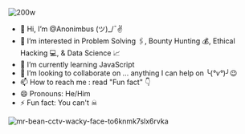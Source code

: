 ![200w](https://github.com/Anonimbus/Anonimbus/assets/134917427/383ed88d-19d7-457f-8d43-561cdabff5b2)      
- 👋 Hi, I’m @Anonimbus   (ツ)_/¯✌
- 👀 I’m interested in Problem Solving 🖇, Bounty Hunting 💰, Ethical Hacking 💻, & Data Science 📈
- 🌱 I’m currently learning JavaScript 
- 💞️ I’m looking to collaborate on ... anything I can help on  ╰(*°v°*)╯😉
- 📫 How to reach me : read "Fun fact" 👇
- 😄 Pronouns: He/Him
- ⚡ Fun fact: You can't  ☠

![mr-bean-cctv-wacky-face-to6knmk7slx6rvka](https://github.com/Anonimbus/Anonimbus/assets/134917427/57286538-7620-4fa1-a023-793156a8bd2e)



<!---
Anonimbus/Anonimbus is a ✨ special ✨ repository because its `README.md` (this file) appears on your GitHub profile.
You can click the Preview link to take a look at your changes.
--->

